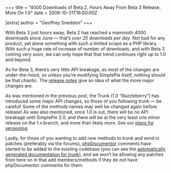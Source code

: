 +++
title = "4000 Downloads of Beta 2, Hours Away From Beta 3 Release, More On 1.0"
date = 2006-10-31T16:00:00Z

[extra]
author = "Geoffrey Sneddon"
+++

With Beta 3 just hours away, Beta 2 has reached a mammoth 4000 downloads since June — that’s _over 25 downloads per day_. Not bad for any product, yet alone something with such a limited scope as a PHP library. With such a huge rate of increase of number of downloads, and with Beta 3 coming _very_ soon, we can only hope that that trend continues right up to 1.0 and beyond.

As for Beta 3, there’s very little API breakage, as most of the changes are under-the-hood, so unless you’re modifying SimplePie itself, nothing should be that chaotic. The [release notes](/docs/misc/release-notes/beta3/) give an idea of what the more major changes are.

As was mentioned in the previous post, the Trunk (1.0 “Razzleberry”) has introduced some major API changes, so those of you following trunk — be careful! Some of the methods names may well be changed again before release! As was also mentioned, once 1.0 is out, there will be no API breakage until SimplePie 2.0, and there will be at the very least one minor release on the 1.x branch, and more than likely more. See our [plans for versioning](/blog/2006/06/19/how-dowill-simplepie-version-numbers-work/).

Lastly, for those of you wanting to add new methods to trunk and send in patches (preferably via the forums), [phpDocumentor](http://phpdoc.org/) comments have started to be added to the existing codebase (you can see the [automatically generated documentation for trunk](http://php5.simplepie.org/phpDoc/)), and we won’t be allowing any patches from here on in that add members/methods if they do not have phpDocumentor comments for them.
